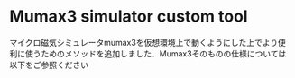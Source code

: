 # Mumax3 simulator custom tool
マイクロ磁気シミュレータmumax3を仮想環境上で動くようにした上でより便利に使うためのメソッドを追加しました．Mumax3そのものの仕様については以下をご参照ください
